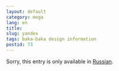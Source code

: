 ```yaml
---
layout: default
category: mega
lang: en
title: 
slug: yandex
tags: baka-baka design information 
postid: 73
---
```

<p>Sorry, this entry is only available in <a href="http://mega.genn.org/export/getposts.php">Russian</a>.</p>